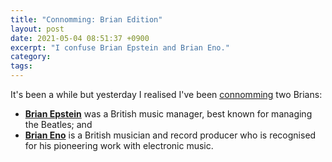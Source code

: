 ```yaml
---
title: "Connomming: Brian Edition"
layout: post
date: 2021-05-04 08:51:37 +0900
excerpt: "I confuse Brian Epstein and Brian Eno."
category: 
tags: 
---
```


It's been a while but yesterday I realised I've been [connomming][oa] two Brians:

[oa]: https://articles.inqk.net/2018/09/23/connomming.html

- [**Brian Epstein**][eps] was a British music manager, best known for managing
  the Beatles; and
- [**Brian Eno**][eno] is a British musician and record producer who is recognised
  for his pioneering work with electronic music.

[eps]: https://en.wikipedia.org/wiki/Brian_Epstein "The Wikipedia article for Brian Epstein"

[eno]: https://en.wikipedia.org/wiki/Brian_Eno "The Wikipedia article for Brian Eno"

